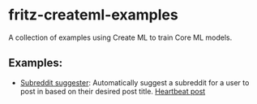 # fritz-createml-examples
A collection of examples using Create ML to train Core ML models.

## Examples:

* [Subreddit suggester](https://github.com/fritzlabs/fritz-createml-examples/tree/master/subreddit_suggester): Automatically suggest a subreddit for a user to post in based on their desired post title. [Heartbeat post]()

